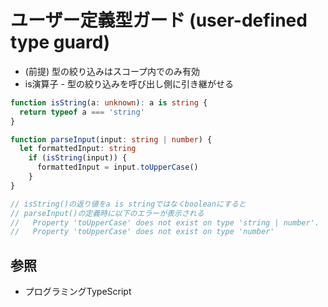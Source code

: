 # ユーザー定義型ガード (user-defined type guard)
- (前提) 型の絞り込みはスコープ内でのみ有効
- is演算子 - 型の絞り込みを呼び出し側に引き継がせる

```ts
function isString(a: unknown): a is string {
  return typeof a === 'string'
}

function parseInput(input: string | number) {
  let formattedInput: string
    if (isString(input)) {
      formattedInput = input.toUpperCase()
    }
}

// isString()の返り値をa is stringではなくbooleanにすると
// parseInput()の定義時に以下のエラーが表示される
//   Property 'toUpperCase' does not exist on type 'string | number'.
//   Property 'toUpperCase' does not exist on type 'number'
```

## 参照
- プログラミングTypeScript
